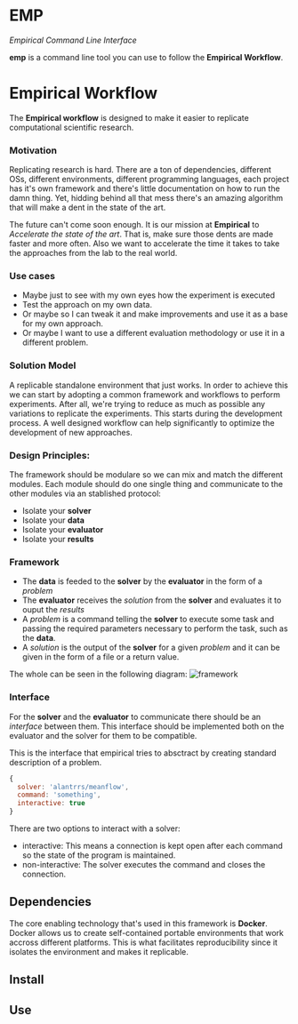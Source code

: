 
# EMP

_Empirical Command Line Interface_

**emp** is a command line tool you can use to follow the **Empirical Workflow**.

# Empirical Workflow
The **Empirical workflow** is designed to make it easier to replicate computational scientific research.

### Motivation
Replicating research is hard. There are a ton of dependencies, different OSs, different environments, 
different programming languages, each project has it's own framework and there's little documentation
on how to run the damn thing. Yet, hidding behind all that mess there's an amazing algorithm that will
make a dent in the state of the art.

The future can't come soon enough. It is our mission at **Empirical** to _Accelerate the state of the art_. 
That is, make sure those dents are made faster and more often. Also we want to accelerate the time it takes
to take the approaches from the lab to the real world.

### Use cases
- Maybe just to see with my own eyes how the experiment is executed
- Test the approach on my own data. 
- Or maybe so I can tweak it and make improvements and use it as a base for my own approach. 
- Or maybe I want to use a different evaluation methodology or use it in a different problem.

### Solution Model
A replicable standalone environment that just works. In order to achieve this we can start by adopting a common framework 
and workflows to perform experiments. 
After all, we're trying to reduce as much as possible any variations to replicate the experiments. 
This starts during the development process. A well designed workflow can help significantly to optimize 
the development of new approaches.

### Design Principles:
The framework should be modulare so we can mix and match the different modules. 
Each module should do one single thing and communicate to the other modules via an stablished protocol:
- Isolate your **solver**
- Isolate your **data**
- Isolate your **evaluator**
- Isolate your **results**

### Framework
- The **data** is feeded to the **solver** by the **evaluator** in the form of a _problem_
- The **evaluator** receives the _solution_ from the **solver** and evaluates it to ouput the _results_
- A _problem_ is a command telling the **solver** to execute some task and passing the required parameters
necessary to perform the task, such as the **data**.
- A _solution_ is the output of the **solver** for a given _problem_ and it can be given in the form of a file or a return value.

The whole can be seen in the following diagram:
![framework](https://www.lucidchart.com/publicSegments/view/c4bb8431-71ba-4711-9620-b3cf49d6a8d1/image.png)

### Interface
For the **solver** and the **evaluator** to communicate there should be an _interface_ between them. 
This interface should be implemented both on the evaluator and the solver for them to be compatible.

This is the interface that empirical tries to absctract by creating standard description of a problem.

```javascript
{
  solver: 'alantrrs/meanflow',
  command: 'something',
  interactive: true
}
```

There are two options to interact with a solver:
- interactive: This means a connection is kept open after each command so the state of the program is maintained.
- non-interactive: The solver executes the command and closes the connection.

## Dependencies
The core enabling technology that's used in this framework is **Docker**. 
Docker allows us to create self-contained portable environments that work accross different platforms. 
This is what facilitates reproducibility since it isolates the environment and makes it replicable.

## Install


## Use
